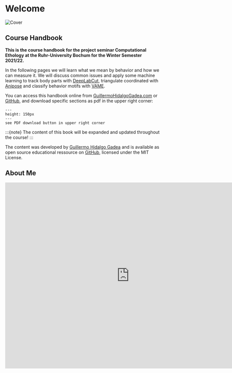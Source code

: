 # Welcome
![Cover](content/cover.png)

## Course Handbook
**This is the course handbook for the project seminar Computational Ethology at the Ruhr-University Bochum for the Winter Semester 2021/22.**

In the following pages we will learn what we mean by behavior and how we can measure it. We will discuss common issues and apply some machine learning to track body parts with [DeepLabCut](https://github.com/DeepLabCut/DeepLabCut), triangulate coordinated with [Anipose](https://github.com/lambdaloop/anipose) and classify behavior motifs with [VAME](https://github.com/LINCellularNeuroscience/VAME). 

You can access this handbook online from [GuillermoHidalgoGadea.com]() or [GitHub](https://github.com/Guillermo-Hidalgo-Gadea/Seminar-ComputationalEthology), and download specific sections as pdf in the upper right corner:

```{figure} content/downloadpdf.png
---
height: 150px
---
see PDF download button in upper right corner
```

:::{note}
The content of this book will be expanded and updated throughout the course!
:::

The content was developed by [Guillermo Hidalgo Gadea](https://GuillermoHidalgoGadea.com) and is available as open source educational ressource on [GitHub](https://github.com/Guillermo-Hidalgo-Gadea/Seminar-ComputationalEthology), licensed under the MIT License. 

## About Me
<iframe src="https://www.bio.psy.ruhr-uni-bochum.de/members_guillermo.html" frameborder="0.1" width="800" height="600"></iframe>

